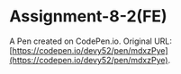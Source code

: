 # Assignment-8-2(FE)

A Pen created on CodePen.io. Original URL: [https://codepen.io/devy52/pen/mdxzPye](https://codepen.io/devy52/pen/mdxzPye).

